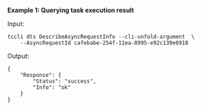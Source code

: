 **Example 1: Querying task execution result**



Input: 

```
tccli dts DescribeAsyncRequestInfo --cli-unfold-argument  \
    --AsyncRequestId cafebabe-254f-11ea-8995-e92c139e6918
```

Output: 
```
{
    "Response": {
        "Status": "success",
        "Info": "ok"
    }
}
```

